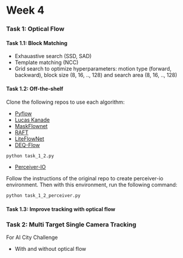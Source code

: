 # Week 4

### Task 1: Optical Flow

#### Task 1.1: Block Matching
   + Exhauastive search (SSD, SAD)
   + Template matching (NCC)
   + Grid search to optimize hyperparameters: motion type (forward, backward), block size (8, 16, .., 128) and search area (8, 16, .., 128)

#### Task 1.2: Off-the-shelf
Clone the following repos to use each algorithm:
   + [Pyflow](https://github.com/pathak22/pyflow)
   + [Lucas Kanade](https://docs.opencv.org/3.3.1/dc/d6b/group__video__track.html#ga473e4b886d0bcc6b65831eb88ed93323)
   + [MaskFlownet](https://github.com/microsoft/MaskFlownet)
   + [RAFT](https://github.com/princeton-vl/RAFT)
   + [LiteFlowNet](https://github.com/sniklaus/pytorch-liteflownet)
   + [DEQ-Flow](https://github.com/locuslab/deq-flow)
```bash
python task_1_2.py
```
   + [Perceiver-IO](https://github.com/krasserm/perceiver-io.git)

Follow the instructions of the original repo to create perceiver-io environment. Then with this environment, run the following command:
```bash
python task_1_2_perceiver.py
```

#### Task 1.3: Improve tracking with optical flow


### Task 2: Multi Target Single Camera Tracking
For AI City Challenge
   + With and without optical flow

